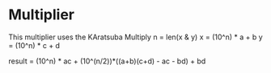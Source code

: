# Multiplier

This multiplier uses the KAratsuba Multiply
n = len(x & y)
x = (10^n) * a  + b
y = (10^n) * c  + d

result = (10^n) * ac + (10^(n/2))*((a+b)(c+d) - ac - bd) + bd
 